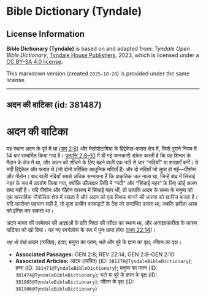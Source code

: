 # Bible Dictionary (Tyndale)

## License Information

**Bible Dictionary (Tyndale)** is based on and adapted from: _Tyndale Open Bible Dictionary_, [Tyndale House Publishers](https://tyndaleopenresources.com/), 2023, which is licensed under a [CC BY-SA 4.0 license](https://creativecommons.org/licenses/by-sa/4.0/legalcode.en).

This markdown version (created `2025-10-20`) is provided under the same license.



--------------------------------

## अदन की वाटिका (id: 381487)

अदन की वाटिका
=============

यह स्थान अदन के पूर्व में था ([उत् 2:8](https://ref.ly/Gen2:8)) और मेसोपोटामिया के हिद्देकेल\-फरात क्षेत्र में, जिसे पुराने नियम में 14 बार सन्दर्भित किया गया है। [उत्पत्ति 2:8–10](https://ref.ly/Gen2:8-Gen2:10) में दी गई जानकारी संकेत करती है कि यह शिनार के मैदान के क्षेत्र में था, और अदन को सींचने के लिए बहने वाली एक नदी से चार “नदियाँ” या शाखाएँ बनीं। ये नदी हिद्देकेल और फरात थे (जो दोनों परिचित आधुनिक नदियाँ हैं) और दो नदियाँ जो लुप्त हो गईं—पीशोन और गीहोन। बाद वाली नदियाँ सबसे अधिक सम्भावना है कि प्राकृतिक जल नाला था, जिन्हें बाद में सिंचाई नहर के रूप में उपयोग किया गया, क्योंकि कीलाक्षर लिपि में “नदी” और “सिंचाई नहर” के लिए कोई अलग शब्द नहीं है। यदि पीशोन और गीहोन वास्तव में सिंचाई नहर थीं, तो उत्पत्ति आदम के समय के मनुष्य को एक वास्तविक भौगोलिक क्षेत्र में रखता है और अदन को एक मिथक मानने की धारणा को खारिज करता है। यदि उपरोक्त पहचान सही है, तो कूश प्राचीन कासाइटों के देश को सन्दर्भित करता था, जबकि हवीला अरब को इंगित कर सकता था।

अदन मानव की परमेश्वर की आज्ञाओं के प्रति निष्ठा की परीक्षा का स्थान था, और अनाज्ञाकारीता के कारण वाटिका को खो दिया। यह नए स्वर्गलोक के रूप में पुनः प्राप्त होगा ([प्रका 22:14](https://ref.ly/Rev22:14))।

*यह भी देखें* आदम (व्यक्ति); हव्वा; मनुष्य का पतन; भले और बुरे के ज्ञान का वृक्ष; जीवन का वृक्ष। 

* **Associated Passages:** GEN 2:8; REV 22:14; GEN 2:8–GEN 2:10
* **Associated Articles:** आदम (व्यक्ति) (ID: `381278@TyndaleBibleDictionary`); हव्वा (ID: `381471@TyndaleBibleDictionary`); मनुष्य का पतन (ID: `381474@TyndaleBibleDictionary`); भले या बुरे के ज्ञान के वृक्ष (ID: `381905@TyndaleBibleDictionary`); जीवन के वृक्ष (ID: `381906@TyndaleBibleDictionary`)

